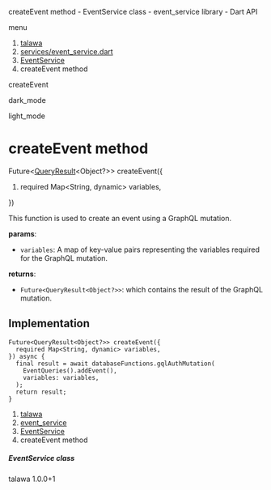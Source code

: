 




createEvent method - EventService class - event\_service library - Dart API







menu

1. [talawa](../../index.html)
2. [services/event\_service.dart](../../services_event_service/services_event_service-library.html)
3. [EventService](../../services_event_service/EventService-class.html)
4. createEvent method

createEvent


dark\_mode

light\_mode




# createEvent method


Future<[QueryResult](https://pub.dev/documentation/graphql/5.2.0-beta.9/graphql/QueryResult-class.html)<Object?>>
createEvent({

1. required Map<String, dynamic> variables,

})

This function is used to create an event using a GraphQL mutation.

**params**:

* `variables`: A map of key-value pairs representing the variables required for the GraphQL mutation.

**returns**:

* `Future<QueryResult<Object?>>`: which contains the result of the GraphQL mutation.

## Implementation

```
Future<QueryResult<Object?>> createEvent({
  required Map<String, dynamic> variables,
}) async {
  final result = await databaseFunctions.gqlAuthMutation(
    EventQueries().addEvent(),
    variables: variables,
  );
  return result;
}
```

 


1. [talawa](../../index.html)
2. [event\_service](../../services_event_service/services_event_service-library.html)
3. [EventService](../../services_event_service/EventService-class.html)
4. createEvent method

##### EventService class





talawa
1.0.0+1






